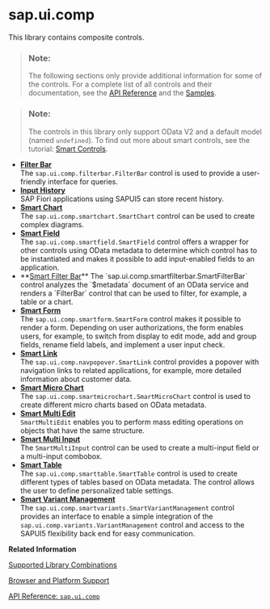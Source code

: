 <!-- loio0cbbeba6fa6c45e4a339bc75d56299a2 -->

# sap.ui.comp

This library contains composite controls.

> ### Note:  
> The following sections only provide additional information for some of the controls. For a complete list of all controls and their documentation, see the [API Reference](https://ui5.sap.com/#/api) and the [Samples](https://ui5.sap.com/#/controls). 

> ### Note:  
> The controls in this library only support OData V2 and a default model \(named `undefined`\). To find out more about smart controls, see the tutorial: [Smart Controls](../03_Get-Started/smart-controls-64bde9a.md).

-   **[Filter Bar](filter-bar-2ae520a.md "The sap.ui.comp.filterbar.FilterBar control is used to provide a
		user-friendly interface for queries.")**  
The `sap.ui.comp.filterbar.FilterBar` control is used to provide a user-friendly interface for queries.
-   **[Input History](input-history-152f84f.md "SAP Fiori applications using SAPUI5 can store recent history.")**  
SAP Fiori applications using SAPUI5 can store recent history.
-   **[Smart Chart](smart-chart-7a32157.md "The sap.ui.comp.smartchart.SmartChart control can be used to create
		complex diagrams.")**  
The `sap.ui.comp.smartchart.SmartChart` control can be used to create complex diagrams.
-   **[Smart Field](smart-field-4864403.md "The sap.ui.comp.smartfield.SmartField control offers a wrapper for
		other controls using OData metadata to determine which control has to be instantiated and
		makes it possible to add input-enabled fields to an application.")**  
The `sap.ui.comp.smartfield.SmartField` control offers a wrapper for other controls using OData metadata to determine which control has to be instantiated and makes it possible to add input-enabled fields to an application.
-   **[Smart Filter Bar](smart-filter-bar-7bcdffc.md "The sap.ui.comp.smartfilterbar.SmartFilterBar control analyzes the
			$metadata document of an OData service and renders a
			FilterBar control that can be used to filter, for example, a table or a
		chart.")**  
The `sap.ui.comp.smartfilterbar.SmartFilterBar` control analyzes the `$metadata` document of an OData service and renders a `FilterBar` control that can be used to filter, for example, a table or a chart.
-   **[Smart Form](smart-form-99e33bd.md "The sap.ui.comp.smartform.SmartForm control makes it possible to render
		a form. Depending on user authorizations, the form enables users, for example, to switch
		from display to edit mode, add and group fields, rename field labels, and implement a user
		input check.")**  
The `sap.ui.comp.smartform.SmartForm` control makes it possible to render a form. Depending on user authorizations, the form enables users, for example, to switch from display to edit mode, add and group fields, rename field labels, and implement a user input check.
-   **[Smart Link](smart-link-f638884.md "The sap.ui.comp.navpopover.SmartLink control provides a popover with
		navigation links to related applications, for example, more detailed information about
		customer data.")**  
The `sap.ui.comp.navpopover.SmartLink` control provides a popover with navigation links to related applications, for example, more detailed information about customer data.
-   **[Smart Micro Chart](smart-micro-chart-2180a6f.md "The sap.ui.comp.smartmicrochart.SmartMicroChart control is used to
		create different micro charts based on OData metadata.")**  
The `sap.ui.comp.smartmicrochart.SmartMicroChart` control is used to create different micro charts based on OData metadata.
-   **[Smart Multi Edit](smart-multi-edit-0907251.md "SmartMultiEdit enables you to perform mass editing operations on
		objects that have the same structure.")**  
`SmartMultiEdit` enables you to perform mass editing operations on objects that have the same structure.
-   **[Smart Multi Input](smart-multi-input-5644169.md "The SmartMultiInput control can be used to create a multi-input
		field or a multi-input combobox.")**  
The `SmartMultiInput` control can be used to create a multi-input field or a multi-input combobox.
-   **[Smart Table](smart-table-bed8274.md "The sap.ui.comp.smarttable.SmartTable control is used to create
		different types of tables based on OData metadata. The control allows the user to define
		personalized table settings.")**  
The `sap.ui.comp.smarttable.SmartTable` control is used to create different types of tables based on OData metadata. The control allows the user to define personalized table settings.
-   **[Smart Variant Management](smart-variant-management-06a4c3a.md "The sap.ui.comp.smartvariants.SmartVariantManagement control provides
		an interface to enable a simple integration of the
			sap.ui.comp.variants.VariantManagement
		control and access to the SAPUI5 flexibility back end for easy communication.")**  
The `sap.ui.comp.smartvariants.SmartVariantManagement` control provides an interface to enable a simple integration of the `sap.ui.comp.variants.VariantManagement` control and access to the SAPUI5 flexibility back end for easy communication.

**Related Information**  


[Supported Library Combinations](../02_Read-Me-First/supported-library-combinations-363cd16.md "SAPUI5 provides a set of JavaScript and CSS libraries, which can be combined in an application using the combinations that are supported.")

[Browser and Platform Support](../02_Read-Me-First/browser-and-platform-support-74b59ef.md "Browser and platform support for the SAPUI5 libraries on iOS, Android, macOS, and Windows platforms.")

[API Reference: `sap.ui.comp`](https://ui5.sap.com/#/api/sap.ui.comp)


